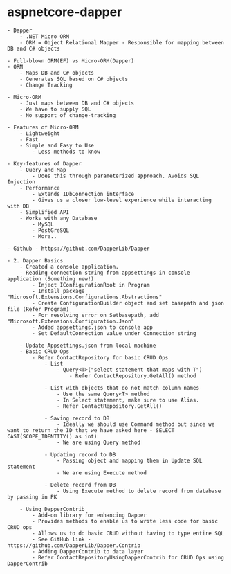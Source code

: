 # aspnetcore-dapper

    - Dapper
	    - .NET Micro ORM
	    - ORM = Object Relational Mapper - Responsible for mapping between DB and C# objects
	
	- Full-blown ORM(EF) vs Micro-ORM(Dapper)
	- ORM
		- Maps DB and C# objects
		- Generates SQL based on C# objects
		- Change Tracking
		
	- Micro-ORM
		- Just maps between DB and C# objects
		- We have to supply SQL
		- No support of change-tracking
		
	- Features of Micro-ORM
		- Lightweight
		- Fast
		- Simple and Easy to Use
			- Less methods to know
			
	- Key-features of Dapper
		- Query and Map
			- Does this through parameterized approach. Avoids SQL Injection
		- Performance
			- Extends IDbConnection interface
			- Gives us a closer low-level experience while interacting with DB
		- Simplified API
		- Works with any Database
			- MySQL
			- PostGreSQL
			- More..
			
	- Github - https://github.com/DapperLib/Dapper

	- 2. Dapper Basics
		- Created a console application.
		- Reading connection string from appsettings in console application (Something new!)
			- Inject IConfigurationRoot in Program
			- Install package "Microsoft.Extensions.Configurations.Abstractions"
			- Create ConfigurationBuilder object and set basepath and json file (Refer Program)
			- For resolving error on Setbasepath, add "Microsoft.Extensions.Configuration.Json"
			- Added appsettings.json to console app
			- Set DefaultConnection value under Connection string

		- Update Appsettings.json from local machine
		- Basic CRUD Ops
			- Refer ContactRepository for basic CRUD Ops
				- List
					- Query<T>("select statement that maps with T")
						- Refer ContactRepository.GetAll() method
			
				- List with objects that do not match column names
					- Use the same Query<T> method
					- In Select statement, make sure to use Alias. 
					- Refer ContactRepository.GetAll()

				- Saving record to DB
					- Ideally we should use Command method but since we want to return the ID that we have asked here - SELECT CAST(SCOPE_IDENTITY() as int)
					- We are using Query method

				- Updating record to DB
					- Passing object and mapping them in Update SQL statement
					- We are using Execute method

				- Delete record from DB
					- Using Execute method to delete record from database by passing in PK

		- Using DapperContrib
			- Add-on library for enhancing Dapper
			- Provides methods to enable us to write less code for basic CRUD ops
			- Allows us to do basic CRUD without having to type entire SQL
			- See GitHub link - https://github.com/DapperLib/Dapper.Contrib
			- Adding DapperContrib to data layer
			- Refer ContactRepositoryUsingDapperContrib for CRUD Ops using DapperContrib